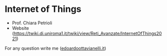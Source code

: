 # Internet of Things

- Prof. Chiara Petrioli
- Website (https://twiki.di.uniroma1.it/twiki/view/Reti_Avanzate/InternetOfThings2021)



For any question write me ([edoardoottavianelli.it](https://www.edoardoottavianelli.it/))
